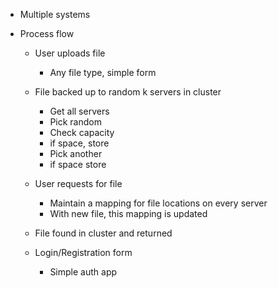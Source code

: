 - Multiple systems
- Process flow

  - User uploads file
    - Any file type, simple form
  - File backed up to random k servers in cluster
    - Get all servers
    - Pick random
    - Check capacity
    - if space, store
    - Pick another
    - if space store
  - User requests for file

    - Maintain a mapping for file locations on every server
    - With new file, this mapping is updated

  - File found in cluster and returned
  - Login/Registration form
    - Simple auth app
